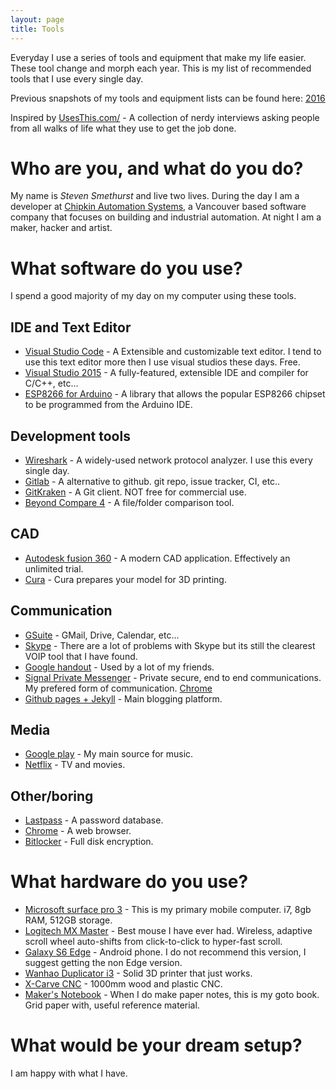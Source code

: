 ```yaml
---
layout: page
title: Tools
---
```


Everyday I use a series of tools and equipment that make my life easier. These tool change and morph each year. This is my list of recommended tools that I use every single day.

Previous snapshots of my tools and equipment lists can be found here: [2016](#)

Inspired by [UsesThis.com/](https://usesthis.com/) - A collection of nerdy interviews asking people from all walks of life what they use to get the job done.

# Who are you, and what do you do?

My name is *Steven Smethurst* and live two lives. During the day I am a developer at [Chipkin Automation Systems](http://www.chipkin.com/), a Vancouver based software company that focuses on building and industrial automation. At night I am a maker, hacker and artist.

# What software do you use?

I spend a good majority of my day on my computer using these tools.

## IDE and Text Editor

- [Visual Studio Code](https://code.visualstudio.com/) - A Extensible and customizable text editor. I tend to use this text editor more then I use visual studios these days. Free.
- [Visual Studio 2015](https://www.visualstudio.com/vs/community/) - A fully-featured, extensible IDE and compiler for C/C++, etc...
- [ESP8266 for Arduino](https://github.com/esp8266/Arduino) - A library that allows the popular ESP8266 chipset to be programmed from the Arduino IDE.

## Development tools

- [Wireshark](https://www.wireshark.org/) - A widely-used network protocol analyzer. I use this every single day.
- [Gitlab](https://about.gitlab.com/) - A alternative to github. git repo, issue tracker, CI, etc..
- [GitKraken](https://www.gitkraken.com/) - A Git client. NOT free for commercial use.
- [Beyond Compare 4](http://www.scootersoftware.com/) - A file/folder comparison tool.

## CAD

- [Autodesk fusion 360](http://www.autodesk.com/products/fusion-360/overview) - A modern CAD application. Effectively an unlimited trial.
- [Cura](https://ultimaker.com/en/products/cura-software) - Cura prepares your model for 3D printing.

## Communication

- [GSuite](https://gsuite.google.com/) - GMail, Drive, Calendar, etc...
- [Skype](https://www.skype.com/en/) - There are a lot of problems with Skype but its still the clearest VOIP tool that I have found.
- [Google handout](https://hangouts.google.com/) - Used by a lot of my friends.
- [Signal Private Messenger](https://play.google.com/store/apps/details?id=org.thoughtcrime.securesms&hl=en) - Private secure, end to end communications. My prefered form of communication. [Chrome](https://chrome.google.com/webstore/detail/signal-private-messenger/bikioccmkafdpakkkcpdbppfkghcmihk?hl=en)
- [Github pages + Jekyll](https://github.com/funvill/funvill.github.io) - Main blogging platform.

## Media

- [Google play](https://play.google.com/music/listen#/home) - My main source for music.
- [Netflix](https://www.netflix.com/ca/) - TV and movies.

## Other/boring

- [Lastpass](https://lastpass.com/) - A password database.
- [Chrome](https://www.google.ca/chrome/browser/desktop/index.html) - A web browser.
- [Bitlocker](https://en.wikipedia.org/wiki/BitLocker) - Full disk encryption.

# What hardware do you use?

- [Microsoft surface pro 3](https://www.microsoft.com/surface/en-ca/devices/surface-pro-3) - This is my primary mobile computer. i7, 8gb RAM, 512GB storage.
- [Logitech MX Master](http://www.logitech.com/en-ca/product/mx-master) - Best mouse I have ever had. Wireless, adaptive scroll wheel auto-shifts from click-to-click to hyper-fast scroll. 
- [Galaxy S6 Edge](http://www.samsung.com/ca/consumer/mobile-devices/smartphones/galaxy-s/SM-G925WZKABMC) - Android phone. I do not recommend this version, I suggest getting the non Edge version.
- [Wanhao Duplicator i3](http://wanhaousa.com/products/duplicator-i3-steel-frame) - Solid 3D printer that just works.
- [X-Carve CNC](https://www.inventables.com/technologies/x-carve) - 1000mm wood and plastic CNC.    
- [Maker's Notebook](http://www.makershed.com/products/makers-notebook-hard-bound) - When I do make paper notes, this is my goto book. Grid paper with, useful reference material. 

# What would be your dream setup?

I am happy with what I have. 